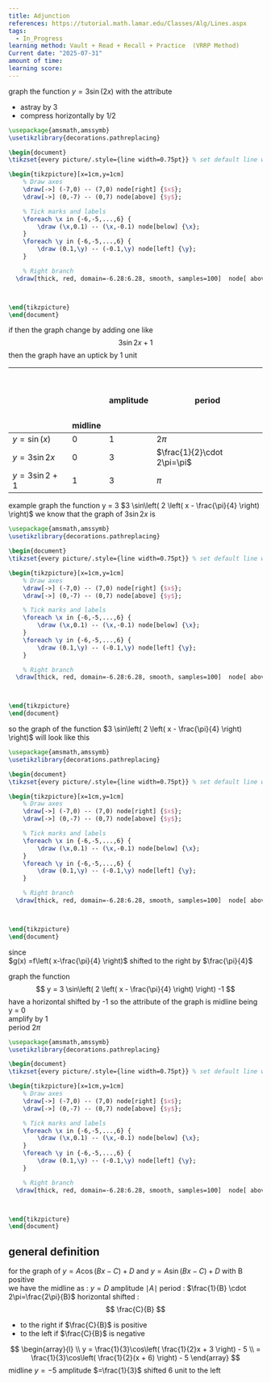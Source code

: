 ```yaml
---
title: Adjunction
references: https://tutorial.math.lamar.edu/Classes/Alg/Lines.aspx
tags:
  - In_Progress
learning method: Vault + Read + Recall + Practice  (VRRP Method)
Current date: "2025-07-31"
amount of time: 
learning score:
---
```


graph the function $y=3\sin(2x)$  with the attribute  
- astray by  3  
- compress  horizontally by  1/2  



```tikz
\usepackage{amsmath,amssymb}
\usetikzlibrary{decorations.pathreplacing}

\begin{document}
\tikzset{every picture/.style={line width=0.75pt}} % set default line width

\begin{tikzpicture}[x=1cm,y=1cm]
    % Draw axes
    \draw[->] (-7,0) -- (7,0) node[right] {$x$};
    \draw[->] (0,-7) -- (0,7) node[above] {$y$};

    % Tick marks and labels
    \foreach \x in {-6,-5,...,6} {
        \draw (\x,0.1) -- (\x,-0.1) node[below] {\x};
    }
    \foreach \y in {-6,-5,...,6} {
        \draw (0.1,\y) -- (-0.1,\y) node[left] {\y};
    }

    % Right branch
  \draw[thick, red, domain=-6.28:6.28, smooth, samples=100]  node[ above] {sin} plot (\x, {3* sin((2* \x) r)});



\end{tikzpicture}
\end{document}

```
if then the graph change by adding one like  
$$
3 \sin2x + 1  
$$
then the graph have an uptick by 1 unit 


|                   | <br><br><br><br><br>midline | amplitude | period                      |
| ----------------- | --------------------------- | --------- | --------------------------- |
| $y=\sin(x)$       | 0                           | 1         | $2\pi$                      |
| $y=3 \sin 2x$     | 0                           | 3         | $\frac{1}{2}\cdot 2\pi=\pi$ |
| $y = 3 \sin 2 +1$ | 1                           | 3         | $\pi$                       |

example graph the function  y =  3 $3 \sin\left( 2 \left( x - \frac{\pi}{4} \right) \right)$ 
we know that the graph of $3 \sin2x$ is 
```tikz
\usepackage{amsmath,amssymb}
\usetikzlibrary{decorations.pathreplacing}

\begin{document}
\tikzset{every picture/.style={line width=0.75pt}} % set default line width

\begin{tikzpicture}[x=1cm,y=1cm]
    % Draw axes
    \draw[->] (-7,0) -- (7,0) node[right] {$x$};
    \draw[->] (0,-7) -- (0,7) node[above] {$y$};

    % Tick marks and labels
    \foreach \x in {-6,-5,...,6} {
        \draw (\x,0.1) -- (\x,-0.1) node[below] {\x};
    }
    \foreach \y in {-6,-5,...,6} {
        \draw (0.1,\y) -- (-0.1,\y) node[left] {\y};
    }

    % Right branch
  \draw[thick, red, domain=-6.28:6.28, smooth, samples=100]  node[ above] {sin} plot (\x, {3* sin((2* \x) r)});



\end{tikzpicture}
\end{document}

```
so the graph of the function  $3 \sin\left( 2 \left( x - \frac{\pi}{4} \right) \right)$  will look like this 

```tikz
\usepackage{amsmath,amssymb}
\usetikzlibrary{decorations.pathreplacing}

\begin{document}
\tikzset{every picture/.style={line width=0.75pt}} % set default line width

\begin{tikzpicture}[x=1cm,y=1cm]
    % Draw axes
    \draw[->] (-7,0) -- (7,0) node[right] {$x$};
    \draw[->] (0,-7) -- (0,7) node[above] {$y$};

    % Tick marks and labels
    \foreach \x in {-6,-5,...,6} {
        \draw (\x,0.1) -- (\x,-0.1) node[below] {\x};
    }
    \foreach \y in {-6,-5,...,6} {
        \draw (0.1,\y) -- (-0.1,\y) node[left] {\y};
    }

    % Right branch
  \draw[thick, red, domain=-6.28:6.28, smooth, samples=100]  node[ above] {sin} plot (\x, {3* sin((2* (\x  - 3.14/4)) r)});



\end{tikzpicture}
\end{document}

```
since  
$g(x) =f\left( x-\frac{\pi}{4} \right)$ shifted to the right by $\frac{\pi}{4}$

graph the function 
$$
 y = 3 \sin\left(  2  \left( x - \frac{\pi}{4} \right) \right)  -1  
$$
have a horizontal shifted  by -1  so the attribute of the graph is 
midline being  y = 0   
amplify  by 1  
period $2\pi$ 



```tikz
\usepackage{amsmath,amssymb}
\usetikzlibrary{decorations.pathreplacing}

\begin{document}
\tikzset{every picture/.style={line width=0.75pt}} % set default line width

\begin{tikzpicture}[x=1cm,y=1cm]
    % Draw axes
    \draw[->] (-7,0) -- (7,0) node[right] {$x$};
    \draw[->] (0,-7) -- (0,7) node[above] {$y$};

    % Tick marks and labels
    \foreach \x in {-6,-5,...,6} {
        \draw (\x,0.1) -- (\x,-0.1) node[below] {\x};
    }
    \foreach \y in {-6,-5,...,6} {
        \draw (0.1,\y) -- (-0.1,\y) node[left] {\y};
    }

    % Right branch
  \draw[thick, red, domain=-6.28:6.28, smooth, samples=100]  node[ above] {sin} plot (\x, {3* sin((2* (\x  - 3.14/4)) r) -1});



\end{tikzpicture}
\end{document}

```
## general definition  
for the graph of   $y=A\cos(Bx  - C) +D$ and  $y=A\sin(Bx-C)+D$  with B positive  
we have the midline as : 
$y=D$
amplitude 
$\mid A \mid$
period : 
$\frac{1}{B} \cdot 2\pi=\frac{2\pi}{B}$
horizontal shifted : 
$$
\frac{C}{B}
$$
- to the right if $\frac{C}{B}$ is positive 
- to the left if $\frac{C}{B}$ is negative 


$$
\begin{array}{l} \\
 y = \frac{1}{3}\cos\left( \frac{1}{2}x + 3 \right)  - 5    \\
=    \frac{1}{3}\cos\left( \frac{1}{2}(x + 6) \right)  - 5 
\end{array}
$$
midline $y=-5$ 
amplitude  $=\frac{1}{3}$ 
shifted  6 unit to the left 

